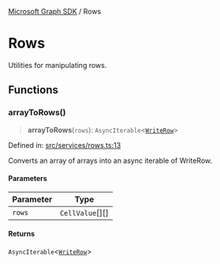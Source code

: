 [Microsoft Graph SDK](README.md) / Rows

# Rows

Utilities for manipulating rows.

## Functions

### arrayToRows()

> **arrayToRows**(`rows`): `AsyncIterable`\<[`WriteRow`](Row.md#writerow)\>

Defined in: [src/services/rows.ts:13](https://github.com/Future-Secure-AI/sharepoint-workbook/blob/main/src/services/rows.ts#L13)

Converts an array of arrays into an async iterable of WriteRow.

#### Parameters

| Parameter | Type |
| ------ | ------ |
| `rows` | `CellValue`[][] |

#### Returns

`AsyncIterable`\<[`WriteRow`](Row.md#writerow)\>
